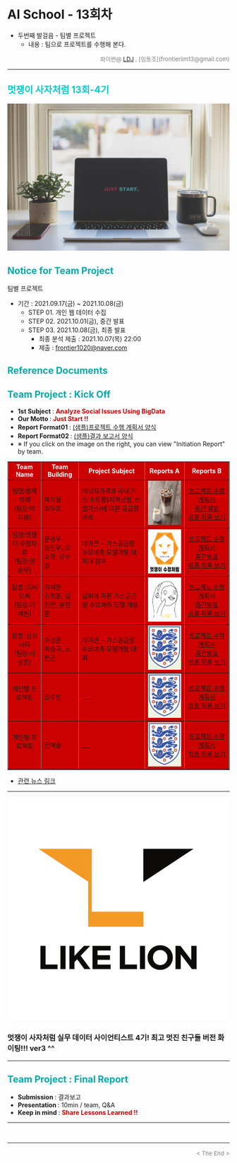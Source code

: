 
# AI School - 13회차
* 두번째 발걸음 - 팀별 프로젝트
  * 내용 : 팀으로 프로젝트를 수행해 본다.

<div align='right'>
    <font size=2 color='gray'>파이썬@ <font color='blue'>
       <a href='https://www.facebook.com/dongjo.lim.7'>LDJ</a>
    </font>, [임동조](frontierlim13@gmail.com)</font></div>
<hr>

<h2><font color="#00CCCC"><b>멋쟁이 사자처럼 13회-4기</b></font></h2>

<img src="./images/just_start.jpg">

## <font color='#00AAAA'>Notice for Team Project</font>

팀별 프로젝트
* 기간 : 2021.09.17(금) ~ 2021.10.08(금)<br>
  * STEP 01. 개인 웹 데이터 수집
  * STEP 02. 2021.10.01(금), 중간 발표<br>
  * STEP 03. 2021.10.08(금), 최종 발표<br>
    * 최종 분석 제출 : 2021.10.07(목) 22:00
	* 제출 : frontier1020@naver.com


## <font color='#00AAAA'>Reference Documents</font>

##  <font color='#00AAAA'>Team Project : Kick Off</font>

- <b>1st Subject </b>: <font color='#CC0000'><b>Analyze Social Issues Using BigData </b></font>
- <b>Our Motto   </b>: <font color='#CC0000'><b> Just Start !! </b></font>
- <b>Report Format01 </b>: <a href="./docu/최종_프로젝트_수행_계획서_양식.docx">(샘플)프로젝트 수행 계획서 양식</a>
- <b>Report Format02 </b>: <a href="./docu/팀별프로젝트수행_결과작성양식.pptx">(샘플)결과 보고서 양식</a>
- ※ If you click on the image on the right, you can view "Initiation Report" by team.


<div align="left">
	<table border=1 bgcolor="#EEEEEE">
		<tr bgcolor="#CC0000">
			<td width="100">
			<div align="center"><font color="#FFFFFF"><b>Team Name</b></font></div>
			</td>
			<td width="100">
			<div align="center"><font color="#FFFFFF"><b>Team Building</b></font></div>
			</td>
			<td width="300">
			<div align="center"><font color="#FFFFFF"><b>Project Subject</b></font></div>
			</td>
			<td width="120">
			<div align="center"><font color="#FFFFFF"><b>Reports A</b></font></div>
			</td>
			<td width="150">
			<div align="center"><font color="#FFFFFF"><b>Reports B</b></font></div>
			</td>
		</tr>
		<tr bgcolor="#CC0000">
			<td>
			<div align="center"> 팀명:돌체라떼 <br/>(팀장:박지용)<br/> 
				<b></b>
			</div>
			</td>
			<td>
				<div align="left"> 박지용 <br/> 최두호 </div>
			</td>
			<td>
				<div align="left"> 에너지가격과 국내 가스 수요량(지역난방, 산업가스)에 다른 공급량 예측 </div>
			</td>
			<td>
				<div align="center"> 
				<a href="./reports/최종_프로젝트_수행_계획서(돌체라떼)_2차.pdf">
					<img src='images/dolce.jpg' width=200 height=100  alt="돌체라떼"></a>
				</div>
			</td>
			<td>
				<div align="center"> 
				<a href="./reports/최종_프로젝트_수행_계획서(돌체라떼)_2차.pdf">프로젝트 수행계획서</a><br>
				<a href="./reports/">중간 발표</a><br>
				<a href="./reports/">최종 작품 보기</a><br>
				</div>
			</td>
		</tr>
		<tr bgcolor="#CC0000">
			<td>
			<div align="center"> 팀명:멋쟁이 수정처럼<br/>(팀장:문승우)<br/> 
				<b></b>
			</div>
			</td>
			<td>
				<div align="left">문승우<br/>정진우, 오소영, 강수정</div>
			</td>
			<td>
				<div align="left"> 데이콘 - 가스공급량 수요예측 모델개발 대회에 참여 </div></td>
			<td>
				<div align="center"> 
				<a href="./reports/최종_프로젝트_수행_계획서(멋쟁이_수정처럼)_2차.pdf">
					<img src='images/likelion_likesujung.png' width=200 height=100  alt="멋쟁이 수정처럼"></a>
				</div>
			</td>
			<td>
				<div align="center"> 
				<a href="./reports/최종_프로젝트_수행_계획서(돌체라떼)_2차.pdf">프로젝트 수행계획서</a><br>
				<a href="./reports/">중간발표</a><br>
				<a href="./reports/">최종 작품 보기</a><br>
				</div>
			</td>
		</tr>
		<tr bgcolor="#CC0000">
			<td>
			<div align="center"> 팀명: 으쌰으쌰 <br/>(팀장:가채원)<br/> 
				<b></b>
			</div>
			</td>
			<td>
				<div align="left"> 가채원 <br/> 김범중, 김진연, 윤진훈 </div>
			</td>
			<td>
				<div align="left"> 날씨에 따른 가스공급량 수요예측 모델 개발 </div></td>
			<td>
				<div align="center"> 
				<a href="./reports/최종_프로젝트_수행_계획서(으쌰으쌰)_2차_20211102.pdf">
					<img src='images/fighting_jin.png' width=200 height=100  alt="으쌰으쌰"></a>
				</div>
			</td>
			<td>
				<div align="center"> 
				<a href="./reports/최종_프로젝트_수행_계획서(돌체라떼)_2차.pdf">프로젝트 수행계획서</a><br>
				<a href="./reports/">중간발표</a><br>
				<a href="./reports/">최종 작품 보기</a><br>
				</div>
			</td>
		</tr>
		<tr bgcolor="#CC0000">
			<td>
			<div align="center"> 팀명: 삼삼사자 <br/>(팀장:이성준)<br/> 
				<b></b>
			</div>
			</td>
			<td>
				<div align="left"> 이성준 <br/> 박승규, 노현곤 </div>
			</td>
			<td>
				<div align="left"> 데이콘 - 가스공급량 수요예측 모델개발 대회 </div></td>
			<td>
				<div align="center" width=150> 
				<a href="./reports/최종_프로젝트_수행_계획서(삼삼사자)_2차_1102.pdf">
					<img src='images/05_33lion.png' width=200 height=100  alt="삼삼사자"></a>
				</div>
			</td>
			<td>
				<div align="center"> 
				<a href="./reports/최종_프로젝트_수행_계획서(삼삼사자)_2차_1102.pdf">프로젝트 수행계획서</a><br>
				<a href="./reports/">중간발표</a><br>
				<a href="./reports/">최종 작품 보기</a><br>
				</div>
			</td>
		</tr>
		<tr bgcolor="#CC0000">
			<td>
			<div align="center"> 개인별 프로젝트 <br/><br/> 
				<b></b>
			</div>
			</td>
			<td>
				<div align="left"> 정수빈 <br/>  </div>
			</td>
			<td>
				<div align="left"> ___ </div></td>
			<td>
				<div align="center" width=150> 
				<a href="./reports/최종_프로젝트_수행_계획서(삼삼사자)_2차_1102.pdf">
					<img src='images/05_33lion.png' width=200 height=100  alt="삼삼사자"></a>
				</div>
			</td>
			<td>
				<div align="center"> 
				<a href="./reports/최종_프로젝트_수행_계획서(삼삼사자)_2차_1102.pdf">프로젝트 수행계획서</a><br>
				<a href="./reports/">최종 작품 보기</a><br>
				</div>
			</td>
		</tr>	
		<tr bgcolor="#CC0000">
			<td>
			<div align="center"> 개인별 프로젝트 <br/><br/> 
				<b></b>
			</div>
			</td>
			<td>
				<div align="left"> 전예슬 <br/>  </div>
			</td>
			<td>
				<div align="left"> ___ </div></td>
			<td>
				<div align="center" width=150> 
				<a href="./reports/최종_프로젝트_수행_계획서(삼삼사자)_2차_1102.pdf">
					<img src='images/05_33lion.png' width=200 height=100  alt="삼삼사자"></a>
				</div>
			</td>
			<td>
				<div align="center"> 
				<a href="./reports/최종_프로젝트_수행_계획서(삼삼사자)_2차_1102.pdf">프로젝트 수행계획서</a><br>
				<a href="./reports/">최종 작품 보기</a><br>
				</div>
			</td>
		</tr>
	</table>
</div>

<ul>
<li><a href="https://ldjwj.github.io/LikeLion_13th_DataCourse/04_team_project/news/list_index.html">관련 뉴스 링크</a></li>
</ul>

<hr>

[![Video Label](images/basiclogo_E_H_노션.jpg)](____) 
### 멋쟁이 사자처럼 실무 데이터 사이언티스트 4기!  최고 멋진 친구들 버전 화이팅!!! ver3 ^^


<hr>

##  <font color='#00AAAA'>Team Project : Final Report</font>
- <b>Submission   </b>: 결과보고
- <b>Presentation </b>: 10min / team, Q&A
- <b>Keep in mind </b>: <font color='#CC0000'><b> Share Lessons Learned !! </b></font>
<hr>

<br>
<hr>
<div align='right'><font size=2 color='gray'> &lt; The End &gt; </font></div>
